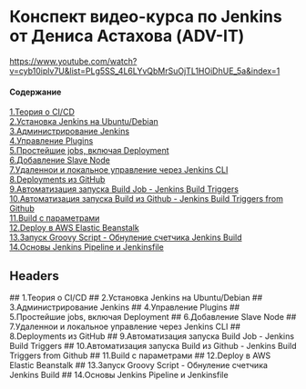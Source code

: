 # Конспект видео-курса по Jenkins от Дениса Астахова (ADV-IT)

https://www.youtube.com/watch?v=cyb10iplv7U&list=PLg5SS_4L6LYvQbMrSuOjTL1HOiDhUE_5a&index=1

#### Содержание
[1.Теория о CI/CD](#theory)  
[2.Установка Jenkins на Ubuntu/Debian](#install)  
[3.Администрирование Jenkins](#admin)  
[4.Управление Plugins](#plugins)  
[5.Простейшие jobs, включая Deployment](#simple_job)  
[6.Добавление Slave Node](#slave_node)  
[7.Удаленнои и локальное управление через Jenkins CLI](#cli)  
[8.Deployments из GitHub](#deploy_github)  
[9.Автоматизация запуска Build Job - Jenkins Build Triggers](#automate_run)  
[10.Автоматизация запуска Build из Github - Jenkins Build Triggers from Github](#automate_run_github)  
[11.Build с параметрами](#build_parameters)  
[12.Deploy в AWS Elastic Beanstalk](#aws_elastic)  
[13.Запуск Groovy Script - Обнуление счетчика Jenkins Build](#groovy)  
[14.Основы Jenkins Pipeline и Jenkinsfile](#pipeline)  


<a name="headers"/>

## Headers  

<a name="theory"/>  
## 1.Теория о CI/CD  


<a name="install"/> 
## 2.Установка Jenkins на Ubuntu/Debian  


<a name="admin"/>
## 3.Администрирование Jenkins  


<a name="plugins"/>
## 4.Управление Plugins  


<a name="simple_job"/>
## 5.Простейшие jobs, включая Deployment  


<a name="slave_node"/>
## 6.Добавление Slave Node  


<a name="cli"/>
## 7.Удаленнои и локальное управление через Jenkins CLI  


<a name="deploy_github"/>
## 8.Deployments из GitHub  


<a name="automate_run"/>
## 9.Автоматизация запуска Build Job - Jenkins Build Triggers  


<a name="automate_run_github"/>
## 10.Автоматизация запуска Build из Github - Jenkins Build Triggers from Github  


<a name="build_parameters"/>
## 11.Build с параметрами  


<a name="aws_elastic"/>
## 12.Deploy в AWS Elastic Beanstalk  


<a name="groovy"/>
## 13.Запуск Groovy Script - Обнуление счетчика Jenkins Build  


<a name="pipeline"/>
## 14.Основы Jenkins Pipeline и Jenkinsfile  



  

